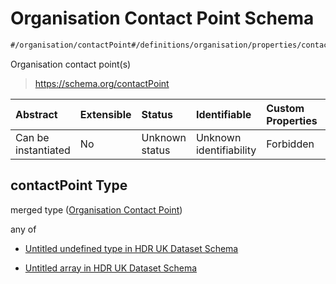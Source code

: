 # Organisation Contact Point Schema

```txt
#/organisation/contactPoint#/definitions/organisation/properties/contactPoint
```

Organisation contact point(s)

> <https://schema.org/contactPoint>

| Abstract            | Extensible | Status         | Identifiable            | Custom Properties | Additional Properties | Access Restrictions | Defined In                                                                                        |
| :------------------ | :--------- | :------------- | :---------------------- | :---------------- | :-------------------- | :------------------ | :------------------------------------------------------------------------------------------------ |
| Can be instantiated | No         | Unknown status | Unknown identifiability | Forbidden         | Allowed               | none                | [dataset.schema.json*](../../../schema/dataset/latest/dataset.schema.json "open original schema") |

## contactPoint Type

merged type ([Organisation Contact Point](dataset-definitions-organisation-metadata-properties-organisation-contact-point.md))

any of

*   [Untitled undefined type in HDR UK Dataset Schema](dataset-definitions-organisation-metadata-properties-organisation-contact-point-anyof-0.md "check type definition")

*   [Untitled array in HDR UK Dataset Schema](dataset-definitions-organisation-metadata-properties-organisation-contact-point-anyof-1.md "check type definition")

